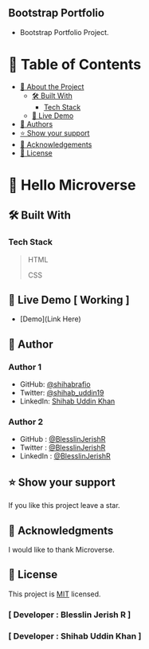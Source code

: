 ## Bootstrap Portfolio

- Bootstrap Portfolio Project.

<a name="readme-top"></a>

<!--
HOW TO USE:
This is an example of how you may give instructions on setting up your project locally.

Modify this file to match your project and remove sections that don't apply.

REQUIRED SECTIONS:
- Table of Contents
- About the Project
  - Built With
  - Live Demo
- Getting Started
- Authors
- Future Features
- Contributing
- Show your support
- Acknowledgements
- License

OPTIONAL SECTIONS:
- FAQ

After you're finished please remove all the comments and instructions!
-->

<!-- TABLE OF CONTENTS -->

# 📗 Table of Contents

- [📖 About the Project](#about-project)
  - [🛠 Built With](#built-with)
    - [Tech Stack](#tech-stack)
  - [🚀 Live Demo](#live-demo)
- [👥 Authors](#authors)
- [⭐️ Show your support](#support)
- [🙏 Acknowledgements](#acknowledgements)
- [📝 License](#license)

<!-- PROJECT DESCRIPTION -->

# 📖 Hello Microverse <a name="about-project"></a>

## 🛠 Built With <a name="built-with"></a>

### Tech Stack <a name="tech-stack"></a>

> HTML
>
> CSS

## 🚀 Live Demo [ Working ]<a name="live-demo"></a>

- [Demo](Link Here)

<!-- AUTHORS -->

## 👥 Author <a name="authors"></a>
### Author 1

- GitHub: [@shihabrafio](https://github.com/shihabrafio)
- Twitter: [@shihab_uddin19](https://twitter.com/shihab_uddin19)
- LinkedIn: [Shihab Uddin Khan](https://www.linkedin.com/in/shihab-uddin-khan-45620a16a/)


### Author 2

- GitHub : [@BlesslinJerishR](https://github.com/BlesslinJerishR)
- Twitter : [@BlesslinJerishR](https://twitter.com/BlesslinJerishR)
- LinkedIn : [@BlesslinJerishR](https://www.linkedin.com/in/blesslin-jerish-8b8bbb257/)

<!-- SUPPORT -->

## ⭐️ Show your support <a name="support"></a>

If you like this project leave a star.

<!-- ACKNOWLEDGEMENTS -->

## 🙏 Acknowledgments <a name="acknowledgements"></a>

I would like to thank Microverse.

<!-- LICENSE -->

## 📝 License <a name="license"></a>

This project is [MIT](./LICENSE) licensed.

### [ Developer : Blesslin Jerish R ]
### [ Developer : Shihab Uddin Khan ]
